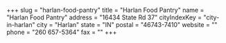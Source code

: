 +++
slug = "harlan-food-pantry"
title = "Harlan Food Pantry"
name = "Harlan Food Pantry"
address = "16434 State Rd 37"
cityIndexKey = "city-in-harlan"
city = "Harlan"
state = "IN"
postal = "46743-7410"
website = ""
phone = "260 657-5364"
fax = ""
+++
